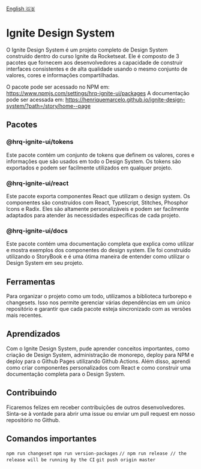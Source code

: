 [English 🇬🇧](README.md)

# Ignite Design System

O Ignite Design System é um projeto completo de Design System construído dentro do curso Ignite da Rocketseat. Ele é composto de 3 pacotes que fornecem aos desenvolvedores a capacidade de construir interfaces consistentes e de alta qualidade usando o mesmo conjunto de valores, cores e informações compartilhadas.

O pacote pode ser acessado no NPM em: https://www.npmjs.com/settings/hrq-ignite-ui/packages
A documentação pode ser acessada em: https://henriquemarcelo.github.io/ignite-design-system/?path=/story/home--page

## Pacotes

### @hrq-ignite-ui/tokens

Este pacote contém um conjunto de tokens que definem os valores, cores e informações que são usados em todo o Design System. Os tokens são exportados e podem ser facilmente utilizados em qualquer projeto.

### @hrq-ignite-ui/react

Este pacote exporta componentes React que utilizam o design system. Os componentes são construídos com React, Typescript, Stitches, Phosphor Icons e Radix. Eles são altamente personalizáveis e podem ser facilmente adaptados para atender às necessidades específicas de cada projeto.
    
### @hrq-ignite-ui/docs

Este pacote contém uma documentação completa que explica como utilizar e mostra exemplos dos componentes do design system. Ele foi construído utilizando o StoryBook e é uma ótima maneira de entender como utilizar o Design System em seu projeto.
    
## Ferramentas

Para organizar o projeto como um todo, utilizamos a biblioteca turborepo e changesets. Isso nos permite gerenciar várias dependências em um único repositório e garantir que cada pacote esteja sincronizado com as versões mais recentes.

## Aprendizados

Com o Ignite Design System, pude aprender conceitos importantes, como criação de Design System, administração de monorepo, deploy para NPM e deploy para o Github Pages utilizando Github Actions. Além disso, aprendi como criar componentes personalizados com React e como construir uma documentação completa para o Design System.

## Contribuindo

Ficaremos felizes em receber contribuições de outros desenvolvedores. Sinta-se à vontade para abrir uma issue ou enviar um pull request em nosso repositório no Github.

## Comandos importantes

`npm run changeset`
`npm run version-packages`
`// npm run release // the release will be running by the CI`
`git push origin master`
